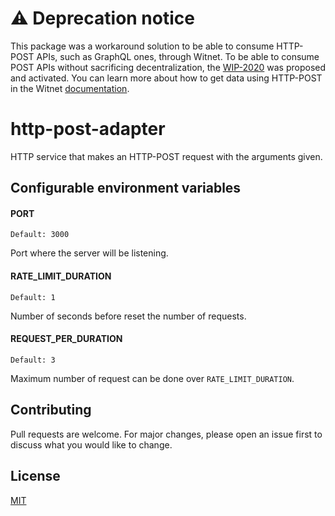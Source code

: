 # ⚠️ Deprecation notice
This package was a workaround solution to be able to consume HTTP-POST APIs, such as GraphQL ones, through Witnet. To be able to consume POST APIs without sacrificing decentralization, the [WIP-2020](https://github.com/witnet/WIPs/blob/master/wip-0020.md) was proposed and activated. You can learn more about how to get data using HTTP-POST in the Witnet [documentation](https://docs.witnet.io/intro/tutorials/apis-and-http-get-post).

# http-post-adapter

HTTP service that makes an HTTP-POST request with the arguments given.

## Configurable environment variables

#### PORT

`Default: 3000`

Port where the server will be listening.
 
#### RATE_LIMIT_DURATION

`Default: 1`

Number of seconds before reset the number of requests.

#### REQUEST_PER_DURATION

`Default: 3`

Maximum number of request can be done over `RATE_LIMIT_DURATION`.

## Contributing
Pull requests are welcome. For major changes, please open an issue first to discuss what you would like to change.

## License
[MIT](https://github.com/witnet/http-post-adapter/LICENSE)